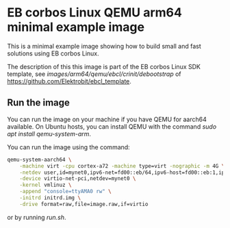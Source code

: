 # EB corbos Linux QEMU arm64 minimal example image

This is a minimal example image showing how to build small and fast solutions using EB corbos Linux.

The description of this this image is part of the EB corbos Linux SDK template, see _images/arm64/qemu/ebcl/crinit/debootstrap_ of https://github.com/Elektrobit/ebcl_template.

## Run the image

You can run the image on your machine if you have QEMU for aarch64 available.
On Ubuntu hosts, you can install QEMU with the command _sudo apt install qemu-system-arm_.

You can run the image using the command:

```bash
qemu-system-aarch64 \
    -machine virt -cpu cortex-a72 -machine type=virt -nographic -m 4G \
    -netdev user,id=mynet0,ipv6-net=fd00::eb/64,ipv6-host=fd00::eb:1,ipv6-dns=fd00::eb:3 \
    -device virtio-net-pci,netdev=mynet0 \
    -kernel vmlinuz \
    -append "console=ttyAMA0 rw" \
    -initrd initrd.img \
    -drive format=raw,file=image.raw,if=virtio
```
or by running _run.sh_.
